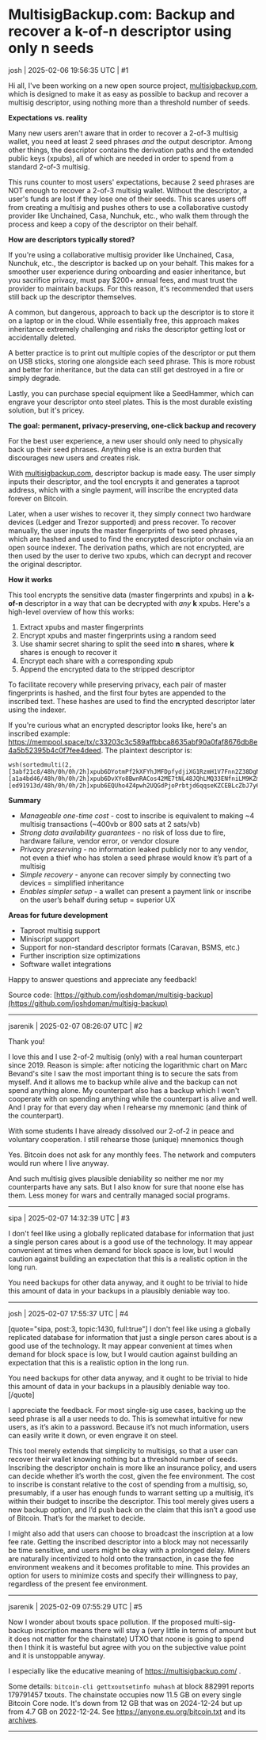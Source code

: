 # MultisigBackup.com: Backup and recover a k-of-n descriptor using only n seeds

josh | 2025-02-06 19:56:35 UTC | #1

Hi all, I've been working on a new open source project, [multisigbackup.com](http://multisigbackup.com/), which is designed to make it as easy as possible to backup and recover a multisig descriptor, using nothing more than a threshold number of seeds.

**Expectations vs. reality**

Many new users aren't aware that in order to recover a 2-of-3 multisig wallet, you need at least 2 seed phrases *and* the output descriptor. Among other things, the descriptor contains the derivation paths and the extended public keys (xpubs), all of which are needed in order to spend from a standard 2-of-3 multisig.

This runs counter to most users' expectations, because 2 seed phrases are NOT enough to recover a 2-of-3 multisig wallet. Without the descriptor, a user's funds are lost if they lose one of their seeds. This scares users off from creating a multisig and pushes others to use a collaborative custody provider like Unchained, Casa, Nunchuk, etc., who walk them through the process and keep a copy of the descriptor on their behalf.

**How are descriptors typically stored?**

If you're using a collaborative multisig provider like Unchained, Casa, Nunchuk, etc., the descriptor is backed up on your behalf. This makes for a smoother user experience during onboarding and easier inheritance, but you sacrifice privacy, must pay $200+ annual fees, and must trust the provider to maintain backups. For this reason, it's recommended that users still back up the descriptor themselves.

A common, but dangerous, approach to back up the descriptor is to store it on a laptop or in the cloud. While essentially free, this approach makes inheritance extremely challenging and risks the descriptor getting lost or accidentally deleted.

A better practice is to print out multiple copies of the descriptor or put them on USB sticks, storing one alongside each seed phrase. This is more robust and better for inheritance, but the data can still get destroyed in a fire or simply degrade.

Lastly, you can purchase special equipment like a SeedHammer, which can engrave your descriptor onto steel plates. This is the most durable existing solution, but it's pricey.

**The goal: permanent, privacy-preserving, one-click backup and recovery**

For the best user experience, a new user should only need to physically back up their seed phrases. Anything else is an extra burden that discourages new users and creates risk.

With [multisigbackup.com](http://multisigbackup.com/), descriptor backup is made easy. The user simply inputs their descriptor, and the tool encrypts it and generates a taproot address, which with a single payment, will inscribe the encrypted data forever on Bitcoin.

Later, when a user wishes to recover it, they simply connect two hardware devices (Ledger and Trezor supported) and press recover. To recover manually, the user inputs the master fingerprints of two seed phrases, which are hashed and used to find the encrypted descriptor onchain via an open source indexer. The derivation paths, which are not encrypted, are then used by the user to derive two xpubs, which can decrypt and recover the original descriptor.

**How it works**

This tool encrypts the sensitive data (master fingerprints and xpubs) in a **k-of-n** descriptor in a way that can be decrypted with *any* **k** xpubs. Here's a high-level overview of how this works:

1. Extract xpubs and master fingerprints
2. Encrypt xpubs and master fingerprints using a random seed
3. Use shamir secret sharing to split the seed into **n** shares, where **k** shares is enough to recover it
4. Encrypt each share with a corresponding xpub
5. Append the encrypted data to the stripped descriptor

To facilitate recovery while preserving privacy, each pair of master fingerprints is hashed, and the first four bytes are appended to the inscribed text. These hashes are used to find the encrypted descriptor later using the indexer.

If you're curious what an encrypted descriptor looks like, here's an inscribed example: https://mempool.space/tx/c33203c3c589affbbca8635abf90a0faf8676db8e4a5b52395b4c0f7fee4deed. The plaintext descriptor is:

```
wsh(sortedmulti(2,[3abf21c8/48h/0h/0h/2h]xpub6DYotmPf2kXFYhJMFDpfydjiXG1RzmH1V7Fnn2Z38DgN2oSYruczMyTFZZPz6yXq47Re8anhXWGj4yMzPTA3bjPDdpA96TLUbMehrH3sBna/<0;1>/*,[a1a4bd46/48h/0h/0h/2h]xpub6DvXYo8BwnRACos42ME7tNL48JQhLMQ33ENfniLM9KZmeZGbBhyh1Jkfo3hUKmmjW92o3r7BprTPPdrTr4QLQR7aRnSBfz1UFMceW5ibhTc/<0;1>/*,[ed91913d/48h/0h/0h/2h]xpub6EQUho4Z4pwh2UQGdPjoPrbtjd6qqseKZCEBLcZbJ7y6c9XBWHRkhERiADJfwRcUs14nQsxF3hvx7aFkbk3tfp4dnKfkcns217kBTVVN5gY/<0;1>/*))#hpcyqx44
```

**Summary**

* *Manageable one-time cost* - cost to inscribe is equivalent to making ~4 multisig transactions (~400vb or 800 sats at 2 sats/vb)
* *Strong data availability guarantees* - no risk of loss due to fire, hardware failure, vendor error, or vendor closure
* *Privacy preserving* - no information leaked publicly nor to any vendor, not even a thief who has stolen a seed phrase would know it’s part of a multisig
* *Simple recovery* - anyone can recover simply by connecting two devices = simplified inheritance
* *Enables simpler setup* - a wallet can present a payment link or inscribe on the user’s behalf during setup = superior UX

**Areas for future development**

* Taproot multisig support
* Miniscript support
* Support for non-standard descriptor formats (Caravan, BSMS, etc.)
* Further inscription size optimizations
* Software wallet integrations

Happy to answer questions and appreciate any feedback!

Source code: [https://github.com/joshdoman/multisig-backup](https://github.com/joshdoman/multisig-backup)

-------------------------

jsarenik | 2025-02-07 08:26:07 UTC | #2

Thank you!

I love this and I use 2-of-2 multisig (only) with a real human counterpart since 2019. Reason is simple: after noticing the logarithmic chart on Marc Bevand's site I saw the most important thing is to secure the sats from myself. And it allows me to backup while alive and the backup can not spend anything alone. My counterpart also has a backup which I won't cooperate with on spending anything while the counterpart is alive and well. And I pray for that every day when I rehearse my mnemonic (and think of the counterpart).

With some students I have already dissolved our 2-of-2 in peace and voluntary cooperation. I still rehearse those (unique) mnemonics though 

Yes. Bitcoin does not ask for any monthly fees. The network and computers would run where I live anyway.

And such multisig gives plausible deniability so neither me nor my counterparts have any sats. But I also know for sure that noone else has them. Less money for wars and centrally managed social programs.

-------------------------

sipa | 2025-02-07 14:32:39 UTC | #3

I don't feel like using a globally replicated database for information that just a single person cares about is a good use of the technology. It may appear convenient at times when demand for block space is low, but I would caution against building an expectation that this is a realistic option in the long run.

You need backups for other data anyway, and it ought to be trivial to hide this amount of data in your backups in a plausibly deniable way too.

-------------------------

josh | 2025-02-07 17:55:37 UTC | #4


[quote="sipa, post:3, topic:1430, full:true"]
I don't feel like using a globally replicated database for information that just a single person cares about is a good use of the technology. It may appear convenient at times when demand for block space is low, but I would caution against building an expectation that this is a realistic option in the long run.

You need backups for other data anyway, and it ought to be trivial to hide this amount of data in your backups in a plausibly deniable way too.
[/quote]


I appreciate the feedback. For most single-sig use cases, backing up the seed phrase is all a user needs to do. This is somewhat intuitive for new users, as it’s akin to a password. Because it’s not much information, users can easily write it down, or even engrave it on steel.

This tool merely extends that simplicity to multisigs, so that a user can recover their wallet knowing nothing but a threshold number of seeds. Inscribing the descriptor onchain is more like an insurance policy, and users can decide whether it’s worth the cost, given the fee environment. The cost to inscribe is constant relative to the cost of spending from a multisig, so, presumably, if a user has enough funds to warrant setting up a multisig, it’s within their budget to inscribe the descriptor. This tool merely gives users a new backup option, and I’d push back on the claim that this isn’t a good use of Bitcoin. That’s for the market to decide.

I might also add that users can choose to broadcast the inscription at a low fee rate. Getting the inscribed descriptor into a block may not necessarily be time sensitive, and users might be okay with a prolonged delay. Miners are naturally incentivized to hold onto the transaction, in case the fee environment weakens and it becomes profitable to mine. This provides an option for users to minimize costs and specify their willingness to pay, regardless of the present fee environment.

-------------------------

jsarenik | 2025-02-09 07:55:29 UTC | #5

Now I wonder about txouts space pollution. If the proposed multi-sig-backup inscription means there will stay a (very little in terms of amount but it does not matter for the chainstate) UTXO that noone is going to spend then I think it is wasteful but agree with you on the subjective value point and it is unstoppable anyway.

I especially like the educative meaning of https://multisigbackup.com/ .

Some details: `bitcoin-cli gettxoutsetinfo muhash` at block 882991 reports 179791457 txouts. The chainstate occupies now 11.5 GB on every single Bitcoin Core node. It's down from 12 GB that was on 2024-12-24 but up from 4.7 GB on 2022-12-24. See https://anyone.eu.org/bitcoin.txt and its [archives](https://web.archive.org/web/20250000000000*/ln.anyone.eu.org).

-------------------------


